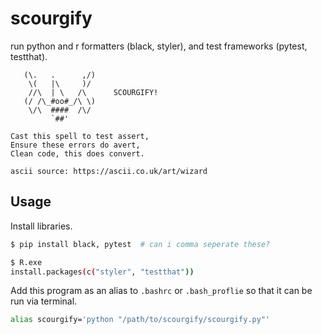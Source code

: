 # scourgify

run python and r formatters (black, styler), and test frameworks (pytest, testthat). 

``` text
   (\.   .      ,/)
    \(   |\     )/
    //\  | \   /\      SCOURGIFY!
   (/ /\_#oo#_/\ \)
    \/\  ####  /\/
         `##'
         
Cast this spell to test assert,
Ensure these errors do avert,
Clean code, this does convert.

ascii source: https://ascii.co.uk/art/wizard
```

## Usage

Install libraries.

``` bash
$ pip install black, pytest  # can i comma seperate these?

$ R.exe
install.packages(c("styler", "testthat"))
```

Add this program as an alias to `.bashrc` or `.bash_proflie` so that it can be run via terminal.

```bash
alias scourgify='python "/path/to/scourgify/scourgify.py"'
```

